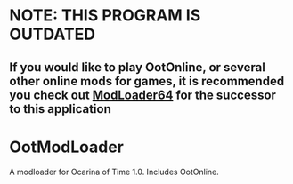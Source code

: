 # NOTE: THIS PROGRAM IS OUTDATED
## If you would like to play OotOnline, or several other online mods for games, it is recommended you check out [ModLoader64](https://modloader64.com) for the successor to this application

# OotModLoader
A modloader for Ocarina of Time 1.0. Includes OotOnline.
